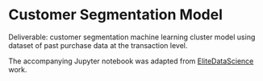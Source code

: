 # Customer Segmentation Model
Deliverable: customer segmentation machine learning cluster model using dataset of past purchase data at the transaction level.

The accompanying Jupyter notebook was adapted from [EliteDataScience](https://elitedatascience.com/machine-learning-masterclass) work.
